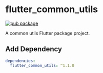 # flutter_common_utils

[![pub package](https://img.shields.io/pub/v/flutter_common_utils.svg)](https://pub.dartlang.org/packages/flutter_common_utils)

A common utils Flutter package project.

## Add Dependency

```yaml
dependencies:
  flutter_common_utils: ^1.1.0
```